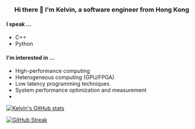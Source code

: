 <p align="center">
<h3 align="center">Hi there 👋 I'm Kelvin, a software engineer from Hong Kong</h3> 
</p>

#### I speak ...
* C++
* Python

#### I'm interested in ...
* High-performance computing
* Heterogeneous computing (GPU/FPGA)
* Low latency programming techniques
* System performance optimization and measurement
* 
[![Kelvin's GitHub stats](https://github-readme-stats-six-ebon.vercel.app/api?username=Kelvinyu1117&theme=nord)](https://github.com/anuraghazra/github-readme-stats)

[![GitHub Streak](https://streak-stats.demolab.com/?user=Kelvinyu1117&theme=nord)](https://git.io/streak-stats)
